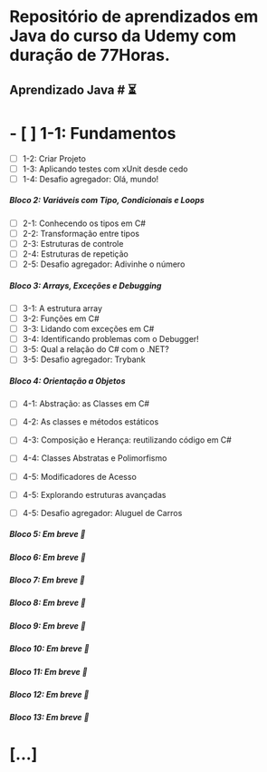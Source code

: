 # Repositório de aprendizados em Java do curso da Udemy com duração de 77Horas.

## Aprendizado Java # :hourglass_flowing_sand:

# - [ ] 1-1: Fundamentos
- [ ] 1-2: Criar Projeto
- [ ] 1-3: Aplicando testes com xUnit desde cedo
- [ ] 1-4: Desafio agregador: Olá, mundo!

##### Bloco 2: Variáveis com Tipo, Condicionais e Loops

- [ ] 2-1: Conhecendo os tipos em C#
- [ ] 2-2: Transformação entre tipos
- [ ] 2-3: Estruturas de controle
- [ ] 2-4: Estruturas de repetição
- [ ] 2-5: Desafio agregador: Adivinhe o número

##### Bloco 3: Arrays, Exceções e Debugging

- [ ] 3-1: A estrutura array
- [ ] 3-2: Funções em C#
- [ ] 3-3: Lidando com exceções em C#
- [ ] 3-4: Identificando problemas com o Debugger!
- [ ] 3-5: Qual a relação do C# com o .NET?
- [ ] 3-5: Desafio agregador: Trybank

##### Bloco 4: Orientação a Objetos

- [ ] 4-1: Abstração: as Classes em C#
- [ ] 4-2: As classes e métodos estáticos
- [ ] 4-3: Composição e Herança: reutilizando código em C#
- [ ] 4-4: Classes Abstratas e Polimorfismo
- [ ] 4-5: Modificadores de Acesso
- [ ] 4-5: Explorando estruturas avançadas
- [ ] 4-5: Desafio agregador: Aluguel de Carros


##### Bloco 5: Em breve :rocket:

##### Bloco 6: Em breve :rocket:

##### Bloco 7: Em breve :rocket:

##### Bloco 8: Em breve :rocket:

##### Bloco 9: Em breve :rocket:

##### Bloco 10: Em breve :rocket:

##### Bloco 11: Em breve :rocket:

##### Bloco 12: Em breve :rocket:

##### Bloco 13: Em breve :rocket:

# [...]
